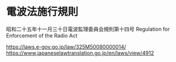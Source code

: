 # 電波法施行規則
昭和二十五年十一月三十日電波監理委員会規則第十四号
Regulation for Enforcement of the Radio Act

https://laws.e-gov.go.jp/law/325M50080000014/
https://www.japaneselawtranslation.go.jp/en/laws/view/4912
